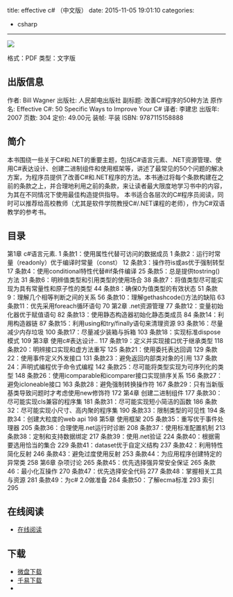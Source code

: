 title: effective c# （中文版）
date: 2015-11-05 19:01:10
categories:
  - csharp
---

![](http://img3.douban.com/lpic/s2373644.jpg)

格式：PDF
类型：文字版

<!--more-->

## 出版信息 ##

作者: Bill Wagner 
出版社: 人民邮电出版社
副标题: 改善C#程序的50种方法
原作名: Effective C#: 50 Specific Ways to Improve Your C#
译者: 李建忠 
出版年: 2007
页数: 304
定价: 49.00元
装帧: 平装
ISBN: 9787115158888

## 简介 ##

本书围绕一些关于C#和.NET的重要主题，包括C#语言元素、.NET资源管理、使用C#表达设计、创建二进制组件和使用框架等，讲述了最常见的50个问题的解决方案，为程序员提供了改善C#和.NET程序的方法。本书通过将每个条款构建在之前的条款之上，并合理地利用之前的条款，来让读者最大限度地学习书中的内容，为其在不同情况下使用最佳构造提供指导。
本书适合各层次的C#程序员阅读，同时可以推荐给高校教师（尤其是软件学院教授C#/.NET课程的老师），作为C#双语教学的参考书。

## 目录 ##

第1章 c#语言元素. 1
条款1：使用属性代替可访问的数据成员 1
条款2：运行时常量（readonly）优于编译时常量（const） 12
条款3：操作符is或as优于强制转型 17
条款4：使用conditional特性代替#if条件编译 25
条款5：总是提供tostring()方法 31
条款6：明辨值类型和引用类型的使用场合 38
条款7：将值类型尽可能实现为具有常量性和原子性的类型 44
条款8：确保0为值类型的有效状态 51
条款9：理解几个相等判断之间的关系 56
条款10：理解gethashcode()方法的缺陷 63
条款11：优先采用foreach循环语句 70
第2章 .net资源管理 77
条款12：变量初始化器优于赋值语句 82
条款13：使用静态构造器初始化静态类成员 84
条款14：利用构造器链 87
条款15：利用using和try/finally语句来清理资源 93
条款16：尽量减少内存垃圾 100
条款17：尽量减少装箱与拆箱 103
条款18：实现标准dispose模式 109
第3章 使用c#表达设计.. 117
条款19：定义并实现接口优于继承类型 118
条款20：明辨接口实现和虚方法重写 125
条款21：使用委托表达回调 129
条款22：使用事件定义外发接口 131
条款23：避免返回内部类对象的引用 137
条款24：声明式编程优于命令式编程 142
条款25：尽可能将类型实现为可序列化的类型 148
条款26：使用icomparable和icomparer接口实现排序关系 156
条款27：避免icloneable接口 163
条款28：避免强制转换操作符 167
条款29：只有当新版基类导致问题时才考虑使用new修饰符 172
第4章 创建二进制组件 177
条款30：尽可能实现cls兼容的程序集 181
条款31：尽可能实现短小简洁的函数 186
条款32：尽可能实现小尺寸、高内聚的程序集 190
条款33：限制类型的可见性 194
条款34：创建大粒度的web api 198
第5章 使用框架 205
条款35：重写优于事件处理器 205
条款36：合理使用.net运行时诊断 208
条款37：使用标准配置机制 213
条款38：定制和支持数据绑定 217
条款39：使用.net验证 224
条款40：根据需要选用恰当的集合 229
条款41：dataset优于自定义结构 237
条款42：利用特性简化反射 246
条款43：避免过度使用反射 253
条款44：为应用程序创建特定的异常类 258
第6章 杂项讨论 265
条款45：优先选择强异常安全保证 265
条款46：最小化互操作 270
条款47：优先选择安全代码 277
条款48：掌握相关工具与资源 281
条款49：为c# 2.0做准备 284
条款50：了解ecma标准 293
索引 295

## 在线阅读 ##

+ [在线阅读](http://www.iteye.com/blogs/subjects/effective_csharp_2nd)

## 下载 ##

+ [微盘下载](http://vdisk.weibo.com/s/aADaW4YRETFk0)
+ [千易下载](http://1000eb.com/1hmbb)
+ []()
